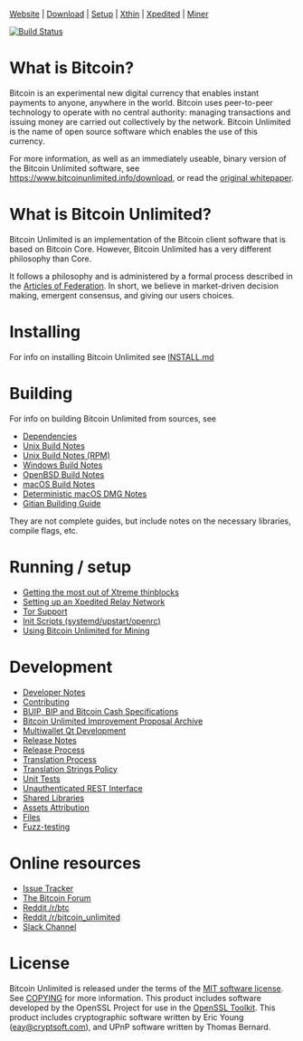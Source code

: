 [Website](https://www.bitcoinunlimited.info)  | [Download](https://www.bitcoinunlimited.info/download) | [Setup](README.md)  |  [Xthin](doc/bu-xthin.md)  |  [Xpedited](doc/bu-xpedited-forwarding.md)  |   [Miner](doc/miner.md)

[![Build Status](https://travis-ci.org/BitcoinUnlimited/BitcoinUnlimited.svg?branch=dev)](https://travis-ci.org/BitcoinUnlimited/BitcoinUnlimited)

# What is Bitcoin?

Bitcoin is an experimental new digital currency that enables instant payments to
anyone, anywhere in the world. Bitcoin uses peer-to-peer technology to operate
with no central authority: managing transactions and issuing money are carried
out collectively by the network. Bitcoin Unlimited is the name of open source
software which enables the use of this currency.

For more information, as well as an immediately useable, binary version of
the Bitcoin Unlimited software, see https://www.bitcoinunlimited.info/download, or read the
[original whitepaper](https://www.bitcoinunlimited.info/resources/bitcoin.pdf).



# What is Bitcoin Unlimited?

Bitcoin Unlimited is an implementation of the Bitcoin client software that is based on Bitcoin Core.
However, Bitcoin Unlimited has a very different philosophy than Core.

It follows a philosophy and is administered by a formal process described in the [Articles of Federation](https://www.bitcoinunlimited.info/resources/BUarticles.pdf).
In short, we believe in market-driven decision making, emergent consensus, and giving our users choices.


# Installing

For info on installing Bitcoin Unlimited see [INSTALL.md](INSTALL.md)

# Building

For info on building Bitcoin Unlimited from sources, see
- [Dependencies](doc/dependencies.md)
- [Unix Build Notes](doc/build-unix.md)
- [Unix Build Notes (RPM)](doc/build-unix-rpm.md)
- [Windows Build Notes](doc/build-windows.md)
- [OpenBSD Build Notes](doc/build-openbsd.md)
- [macOS Build Notes](doc/build-macos.md)
- [Deterministic macOS DMG Notes](doc/README_macos.md)
- [Gitian Building Guide](doc/gitian-building.md)

They are not complete guides, but include notes on the necessary libraries, compile flags, etc.

# Running / setup

- [Getting the most out of Xtreme thinblocks](bu-xthin.md)
- [Setting up an Xpedited Relay Network](bu-xpedited-forwarding.md)
- [Tor Support](doc/tor.md)
- [Init Scripts (systemd/upstart/openrc)](doc/init.md)
- [Using Bitcoin Unlimited for Mining](doc/miner.md)

# Development

- [Developer Notes](doc/developer-notes.md)
- [Contributing](CONTRIBUTING.md)
- [BUIP, BIP and Bitcoin Cash Specifications](doc/bips-buips-specifications.md)
- [Bitcoin Unlimited Improvement Proposal Archive](https://github.com/BitcoinUnlimited/BUIP)
- [Multiwallet Qt Development](doc/multiwallet-qt.md)
- [Release Notes](doc/release-notes.md)
- [Release Process](doc/release-process.md)
- [Translation Process](doc/translation_process.md)
- [Translation Strings Policy](doc/translation_strings_policy.md)
- [Unit Tests](doc/unit-tests.md)
- [Unauthenticated REST Interface](doc/REST-interface.md)
- [Shared Libraries](doc/shared-libraries.md)
- [Assets Attribution](contrib/debian/copyright)
- [Files](doc/files.md)
- [Fuzz-testing](doc/fuzzing.md)


# Online resources

 - [Issue Tracker](https://github.com/BitcoinUnlimited/BitcoinUnlimited/issues)
 - [The Bitcoin Forum](https://www.bitco.in/forum)
 - [Reddit /r/btc](https://www.reddit.com/r/btc)
 - [Reddit /r/bitcoin_unlimited](https://www.reddit.com/r/bitcoin_unlimited)
 - [Slack Channel](https://bitcoinunlimited.slack.com/)



# License

Bitcoin Unlimited is released under the terms of the [MIT software license](http://www.opensource.org/licenses/mit-license.php). See [COPYING](COPYING) for more
information.
This product includes software developed by the OpenSSL Project for use in the [OpenSSL Toolkit](https://www.openssl.org/). This product includes
cryptographic software written by Eric Young ([eay@cryptsoft.com](mailto:eay@cryptsoft.com)), and UPnP software written by Thomas Bernard.
